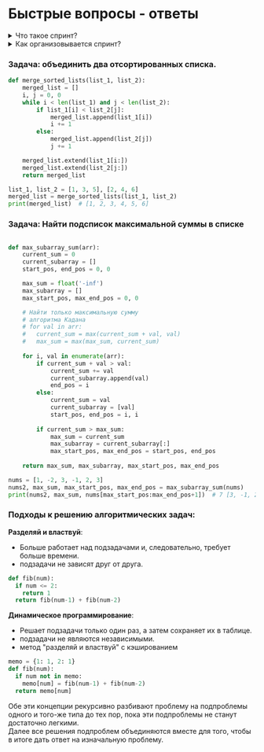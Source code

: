 # Быстрые вопросы - ответы

<details>
    <summary>Что такое спринт?</summary>

    Спринт – это фиксированный период времени, обычно от одной недели до месяца,
        в течение которого команда работает над задачами из бэклога.
        В процессе спринта проводятся ежедневные Scrum-встречи
        для синхронизации работы команды и обзора прогресса.
        К концу спринта команда создает и внедряет инкрементальную (пошаговую) версию продукта.
</details>

<details>
    <summary>Как организовывается спринт?</summary>

    Agile - это философия разработки, которая ставит в центр внимания коллективную работу,
    быструю адаптацию к изменениям, постоянную обратную связь и, самое главное, доставку ценности пользователям. 

    Scrum - это методология Agile, который основывается на итеративном процессе разработки с разделеннием на спринты.

    Kanban - это метод управления потоком работ, который использует визуальную доску, поделенную на несколько столбцов
    для отслеживания состояния задач (например: предстоящие задачи, в процессе разработки и в процессе тестирования).

    Issue, ticket - это термины, которые обозначают задачи, которые имеют приоритеты и
    которые необходимо выполнить в рамках проекта.

    Jira, Trello - это инструменты управления проектами, которые помогают командам эффективно отслеживать задачи и прогресс проекта.
</details>


### Задача: объединить два отсортированных списка.

```python
def merge_sorted_lists(list_1, list_2):
    merged_list = []
    i, j = 0, 0
    while i < len(list_1) and j < len(list_2):
        if list_1[i] < list_2[j]:
            merged_list.append(list_1[i])
            i += 1
        else:
            merged_list.append(list_2[j])
            j += 1

    merged_list.extend(list_1[i:])
    merged_list.extend(list_2[j:])
    return merged_list

list_1, list_2 = [1, 3, 5], [2, 4, 6]
merged_list = merge_sorted_lists(list_1, list_2)
print(merged_list)  # [1, 2, 3, 4, 5, 6]
```

### Задача: Найти подсписок максимальной суммы в списке

```python

def max_subarray_sum(arr):
    current_sum = 0
    current_subarray = []
    start_pos, end_pos = 0, 0

    max_sum = float('-inf')
    max_subarray = []
    max_start_pos, max_end_pos = 0, 0

    # Найти только максимальную сумму 
    # алгоритма Кадана
    # for val in arr:
    #   current_sum = max(current_sum + val, val)
    #   max_sum = max(max_sum, current_sum)
    
    for i, val in enumerate(arr):
        if current_sum + val > val:
            current_sum += val
            current_subarray.append(val)
            end_pos = i
        else:
            current_sum = val
            current_subarray = [val]
            start_pos, end_pos = i, i
        
        if current_sum > max_sum:
            max_sum = current_sum
            max_subarray = current_subarray[:]
            max_start_pos, max_end_pos = start_pos, end_pos
    
    return max_sum, max_subarray, max_start_pos, max_end_pos

nums = [1, -2, 3, -1, 2, 3]
nums2, max_sum, max_start_pos, max_end_pos = max_subarray_sum(nums)
print(nums2, max_sum, nums[max_start_pos:max_end_pos+1])  # 7 [3, -1, 2, 3] [3, -1, 2, 3]
```

### Подходы к решению алгоритмических задач:

**Разделяй и властвуй**:
  * Больше работает над подзадачами и, следовательно, требует больше времени.
  * подзадачи не зависят друг от друга.
```python
def fib(num):
  if num <= 2:
    return 1
  return fib(num-1) + fib(num-2)
```
**Динамическое программирование**:
  * Решает подзадачи только один раз, а затем сохраняет их в таблице.
  * подзадачи не являются независимыми.
  * метод "разделяй и властвуй" c кэшированием
```python
memo = {1: 1, 2: 1}
def fib(num):
  if num not in memo:
    memo[num] = fib(num-1) + fib(num-2)
  return memo[num]
```

Обе эти концепции рекурсивно разбивают проблему на подпроблемы одного и того-же типа до тех пор,
пока эти подпроблемы не станут достаточно легкими.\
Далее все решения подпроблем объединяются вместе для того, чтобы в итоге дать ответ на изначальную проблему.

